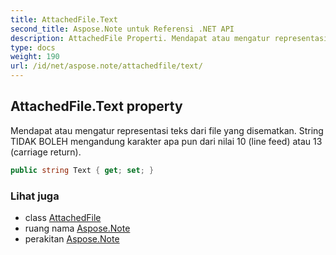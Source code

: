 ```yaml
---
title: AttachedFile.Text
second_title: Aspose.Note untuk Referensi .NET API
description: AttachedFile Properti. Mendapat atau mengatur representasi teks dari file yang disematkan. String TIDAK BOLEH mengandung karakter apa pun dari nilai 10 line feed atau 13 carriage return.
type: docs
weight: 190
url: /id/net/aspose.note/attachedfile/text/
---
```

## AttachedFile.Text property

Mendapat atau mengatur representasi teks dari file yang disematkan. String TIDAK BOLEH mengandung karakter apa pun dari nilai 10 (line feed) atau 13 (carriage return).

```csharp
public string Text { get; set; }
```

### Lihat juga

* class [AttachedFile](../)
* ruang nama [Aspose.Note](../../attachedfile/)
* perakitan [Aspose.Note](../../../)


